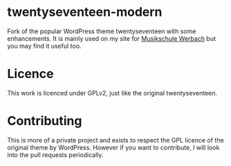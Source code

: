 # twentyseventeen-modern
Fork of the popular WordPress theme twentyseventeen with some enhancements.
It is mainly used on my site for [Musikschule Werbach](https://musikschule-werbach.de/) but you may find it useful too.

# Licence
This work is licenced under GPLv2, just like the original twentyseventeen.

# Contributing
This is more of a private project and exists to respect the GPL licence of the original theme by WordPress.
However if you want to contribute, I will look into the pull requests periodically.
